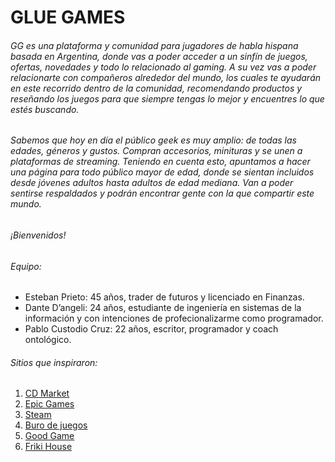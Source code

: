 # GLUE GAMES
###### GG es una plataforma y comunidad para jugadores de habla hispana basada en Argentina, donde vas a poder acceder a un sinfín de juegos, ofertas, novedades y todo lo relacionado al gaming. A su vez vas a poder relacionarte con compañeros alrededor del mundo, los cuales te ayudarán en este recorrido dentro de la comunidad, recomendando productos y reseñando los juegos para que siempre tengas lo mejor y encuentres lo que estés buscando.

###### Sabemos que hoy en día el público geek es muy amplio: de todas las edades, géneros y gustos. Compran accesorios, minituras y se unen a plataformas de streaming. Teniendo en cuenta esto, apuntamos a hacer una página para todo público mayor de edad, donde se sientan incluidos desde jóvenes adultos hasta adultos de edad mediana. Van a poder sentirse respaldados y podrán encontrar gente con la que compartir este mundo.

###### ¡Bienvenidos!

###### Equipo:

- Esteban Prieto: 45 años, trader de futuros y licenciado en Finanzas. 
- Dante D’angeli: 24 años, estudiante de ingeniería en sistemas de la información y con intenciones de profecionalizarme como programador.
- Pablo Custodio Cruz: 22 años, escritor, programador y coach ontológico.

###### Sitios que inspiraron:

1. [CD Market](https://www.cdmarket.com.ar/)
2. [Epic Games](https://www.epicgames.com/store/es-ES/)
3. [Steam](https://store.steampowered.com/)
4. [Buro de juegos](https://www.bureaudejuegos.com/)
5. [Good Game](https://www.goodgame.ar/)
6. [Friki House](https://www.frikihouse.com.ar/)
